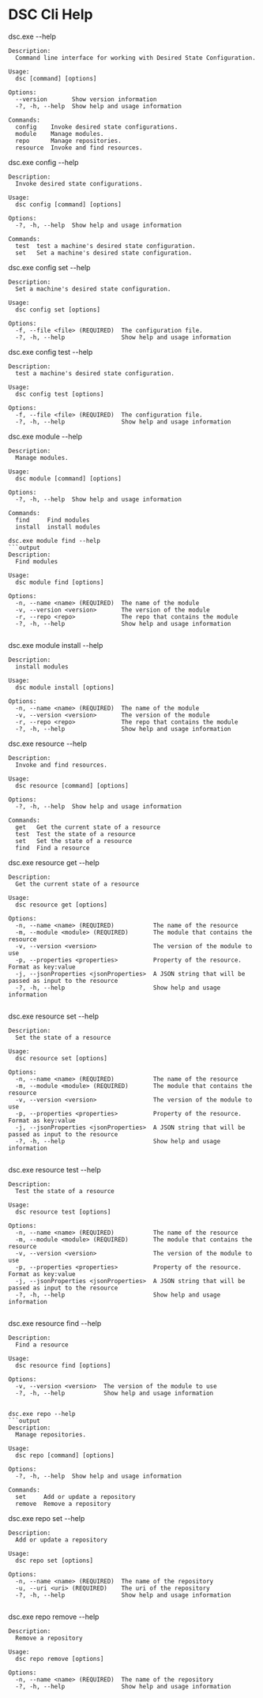 # DSC Cli Help

dsc.exe --help

```output
Description:
  Command line interface for working with Desired State Configuration.

Usage:
  dsc [command] [options]

Options:
  --version       Show version information
  -?, -h, --help  Show help and usage information

Commands:
  config    Invoke desired state configurations.
  module    Manage modules.
  repo      Manage repositories.
  resource  Invoke and find resources.
```

dsc.exe config --help

```output
Description:
  Invoke desired state configurations.

Usage:
  dsc config [command] [options]

Options:
  -?, -h, --help  Show help and usage information

Commands:
  test  test a machine's desired state configuration.
  set   Set a machine's desired state configuration.
```

dsc.exe config set --help

```output
Description:
  Set a machine's desired state configuration.

Usage:
  dsc config set [options]

Options:
  -f, --file <file> (REQUIRED)  The configuration file.
  -?, -h, --help                Show help and usage information
```

dsc.exe config test --help

```output
Description:
  test a machine's desired state configuration.

Usage:
  dsc config test [options]

Options:
  -f, --file <file> (REQUIRED)  The configuration file.
  -?, -h, --help                Show help and usage information

```

dsc.exe module --help

```output
Description:
  Manage modules.

Usage:
  dsc module [command] [options]

Options:
  -?, -h, --help  Show help and usage information

Commands:
  find     Find modules
  install  install modules

dsc.exe module find --help
```output
Description:
  Find modules

Usage:
  dsc module find [options]

Options:
  -n, --name <name> (REQUIRED)  The name of the module
  -v, --version <version>       The version of the module
  -r, --repo <repo>             The repo that contains the module
  -?, -h, --help                Show help and usage information


```

dsc.exe module install --help

```output
Description:
  install modules

Usage:
  dsc module install [options]

Options:
  -n, --name <name> (REQUIRED)  The name of the module
  -v, --version <version>       The version of the module
  -r, --repo <repo>             The repo that contains the module
  -?, -h, --help                Show help and usage information
```

dsc.exe resource --help

```output
Description:
  Invoke and find resources.

Usage:
  dsc resource [command] [options]

Options:
  -?, -h, --help  Show help and usage information

Commands:
  get   Get the current state of a resource
  test  Test the state of a resource
  set   Set the state of a resource
  find  Find a resource

```

dsc.exe resource get --help

```output
Description:
  Get the current state of a resource

Usage:
  dsc resource get [options]

Options:
  -n, --name <name> (REQUIRED)           The name of the resource
  -m, --module <module> (REQUIRED)       The module that contains the resource
  -v, --version <version>                The version of the module to use
  -p, --properties <properties>          Property of the resource. Format as key:value
  -j, --jsonProperties <jsonProperties>  A JSON string that will be passed as input to the resource
  -?, -h, --help                         Show help and usage information


```

dsc.exe resource set --help

```output
Description:
  Set the state of a resource

Usage:
  dsc resource set [options]

Options:
  -n, --name <name> (REQUIRED)           The name of the resource
  -m, --module <module> (REQUIRED)       The module that contains the resource
  -v, --version <version>                The version of the module to use
  -p, --properties <properties>          Property of the resource. Format as key:value
  -j, --jsonProperties <jsonProperties>  A JSON string that will be passed as input to the resource
  -?, -h, --help                         Show help and usage information


```

dsc.exe resource test --help

```output
Description:
  Test the state of a resource

Usage:
  dsc resource test [options]

Options:
  -n, --name <name> (REQUIRED)           The name of the resource
  -m, --module <module> (REQUIRED)       The module that contains the resource
  -v, --version <version>                The version of the module to use
  -p, --properties <properties>          Property of the resource. Format as key:value
  -j, --jsonProperties <jsonProperties>  A JSON string that will be passed as input to the resource
  -?, -h, --help                         Show help and usage information


```

dsc.exe resource find --help

```output
Description:
  Find a resource

Usage:
  dsc resource find [options]

Options:
  -v, --version <version>  The version of the module to use
  -?, -h, --help           Show help and usage information


dsc.exe repo --help
```output
Description:
  Manage repositories.

Usage:
  dsc repo [command] [options]

Options:
  -?, -h, --help  Show help and usage information

Commands:
  set     Add or update a repository
  remove  Remove a repository

```

dsc.exe repo set --help

```output
Description:
  Add or update a repository

Usage:
  dsc repo set [options]

Options:
  -n, --name <name> (REQUIRED)  The name of the repository
  -u, --uri <uri> (REQUIRED)    The uri of the repository
  -?, -h, --help                Show help and usage information


```

dsc.exe repo remove --help

```output
Description:
  Remove a repository

Usage:
  dsc repo remove [options]

Options:
  -n, --name <name> (REQUIRED)  The name of the repository
  -?, -h, --help                Show help and usage information

```
